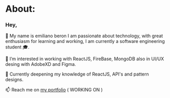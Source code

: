 # About:

### Hey,

:small_blue_diamond: My name is emiliano beron I am passionate about technology, with great enthusiasm for learning and working, I am currently a software engineering student :mortar_board:.

:small_blue_diamond: I’m interested in working with ReactJS, FireBase, MongoDB also in UI/UX desing with AdobeXD and Figma.

:small_blue_diamond: Currently deepening my knowledge of ReactJS, API's and pattern designs.

📫 Reach me on [my portfolio](https://github.com/emilianoberon10/) ( WORKING ON )

<!---
emilianoberon10/emilianoberon10 is a ✨ special ✨ repository because its `README.md` (this file) appears on your GitHub profile.
You can click the Preview link to take a look at your changes.
--->
